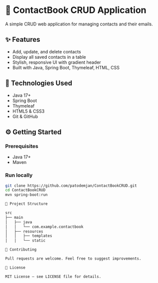 # 📒 ContactBook CRUD Application

A simple CRUD web application for managing contacts and their emails.

## ✨ Features
- Add, update, and delete contacts
- Display all saved contacts in a table
- Stylish, responsive UI with gradient header
- Built with Java, Spring Boot, Thymeleaf, HTML, CSS

## 🚀 Technologies Used
- Java 17+
- Spring Boot
- Thymeleaf
- HTML5 & CSS3
- Git & GitHub

## ⚙️ Getting Started

### Prerequisites
- Java 17+
- Maven

### Run locally
```bash
git clone https://github.com/patodemjan/ContactBookCRUD.git
cd ContactBookCRUD
mvn spring-boot:run

📁 Project Structure

src
├── main
│   ├── java
│   │   └── com.example.contactbook
│   ├── resources
│   │   ├── templates
│   │   └── static

🤝 Contributing

Pull requests are welcome. Feel free to suggest improvements.

📜 License

MIT License – see LICENSE file for details.
